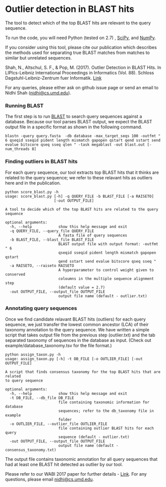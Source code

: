 # Outlier detection in BLAST hits
The tool to detect which of the top BLAST hits are relevant to the query sequence. 

To run the code, you will need Python (tested on 2.7) , [SciPy](https://www.scipy.org/), and [NumPy](http://www.numpy.org/).

If you consider using this tool, please cite our publication which describes the methods used for separating true BLAST matches from matches to similar but unrelated sequences.

Shah, N., Altschul, S. F., & Pop, M. (2017). Outlier Detection in BLAST Hits. In LIPIcs-Leibniz International Proceedings in Informatics (Vol. 88). Schloss Dagstuhl-Leibniz-Zentrum fuer Informatik. [Link](http://drops.dagstuhl.de/opus/volltexte/2017/7651)

For any queries, please either ask on github issue page or send an email to Nidhi Shah (nidhi@cs.umd.edu).

### Running BLAST

The first step is to run [BLAST](https://blast.ncbi.nlm.nih.gov/Blast.cgi?CMD=Web&PAGE_TYPE=BlastDocs&DOC_TYPE=Download) to search query sequences against a database. Because our tool parses BLAST output, we expect the BLAST output file in a specific format as shown in the following command. 
```
blastn -query query.fasta  -db database -max_target_seqs 100 -outfmt " 6 qseqid sseqid pident length mismatch gapopen qstart qend sstart send evalue bitscore qseq sseq qlen " -task megablast -out blast.out [-num_threads 8]
```

### Finding outliers in BLAST hits
For each query sequence, our tool extracts top BLAST hits that it thinks are related to the query sequence; we refer to these relavant hits as outliers here and in the publication.
```
python score_blast.py -h
usage: score_blast.py [-h] -q QUERY_FILE -b BLAST_FILE [-a RAISETO]
                      [-out OUTPUT_FILE]

A tool to decide which of the top BLAST hits are related to the query sequence

optional arguments:
  -h, --help            show this help message and exit
  -q QUERY_FILE, --query_file QUERY_FILE
                        A fasta file of query sequences
  -b BLAST_FILE, --blast_file BLAST_FILE
                        BLAST output file with output format: -outfmt " 6
                        qseqid sseqid pident length mismatch gapopen qstart
                        qend sstart send evalue bitscore qseq sseq "
  -a RAISETO, --raiseto RAISETO
                        A hyperparameter to control weight given to conserved
                        coloumns in the multiple sequence alignment step
                        (default value = 2.7)
  -out OUTPUT_FILE, --output_file OUTPUT_FILE
                        output file name (default - outlier.txt)
```

### Annotating query sequences
Once we find candidate relavant BLAST hits (outliers) for each query sequence, we just transfer the lowest common ancestor (LCA) of their taxonomy annotation to the query sequence. We have written a simple script that takes output file from the previous step (outlier.txt) and the tab separated taxonomy of sequences in the database as input. (Check out example/database_taxonomy.tsv for the file format.)
```
python assign_taxon.py -h
usage: assign_taxon.py [-h] -t DB_FILE [-o OUTLIER_FILE] [-out OUTPUT_FILE]

A script that finds consensus taxonomy for the top BLAST hits that are related
to query sequence

optional arguments:
  -h, --help            show this help message and exit
  -t DB_FILE, --db_file DB_FILE
                        file containing taxonomic information for database
                        sequences; refer to the db_taxonomy file in example
                        folder
  -o OUTLIER_FILE, --outlier_file OUTLIER_FILE
                        file containing outlier BLAST hits for each query
                        sequence (default - outlier.txt)
  -out OUTPUT_FILE, --output_file OUTPUT_FILE
                        output file name (default - consensus_taxonomy.txt)
```
The output file contains taxonomic annotation for all query sequences that had at least one BLAST hit detected as outlier by our tool. 

Please refer to our WABI 2017 paper for further details - [Link](http://drops.dagstuhl.de/opus/frontdoor.php?source_opus=7651).
For any questions, please email nidhi@cs.umd.edu.

